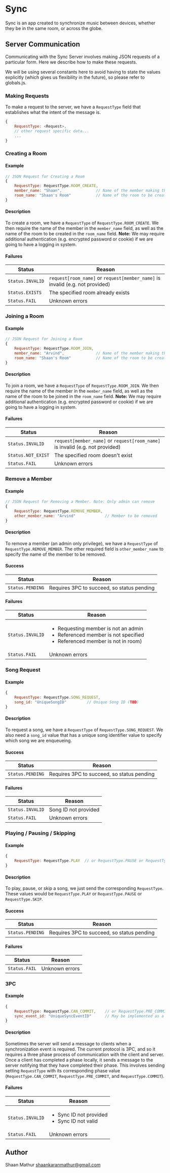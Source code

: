 # Sync
Sync is an app created to synchronize music between devices, whether they be in the same room, or across the globe.

## Server Communication
Communicating with the Sync Server involves making JSON requests of a particular form. Here we describe how to make these requests.

We will be using several constants here to avoid having to state the values explicitly (which gives us flexibility in the future), so please refer to globals.js.

### Making Requests
To make a request to the server, we have a `RequestType` field that establishes what the intent of the message is.
```javascript
{
    RequestType: <Request>,
    // other request specific data...
    ...
}
```
### Creating a Room
#### Example
```javascript
// JSON Request for Creating a Room
{
    RequestType: RequestType.ROOM_CREATE,
    member_name: "Shaan",               // Name of the member making the request
    room_name: "Shaan's Room"           // Name of the room to be created
}
```
#### Description
To create a room, we have a `RequestType` of `RequestType.ROOM_CREATE`. We then require the name of the member in the `member_name` field, as well as the name of the room to be created in the `room_name` field. **Note:** We may require additional authentication (e.g. encrypted password or cookie) if we are going to have a logging in system.

#### Failures
| Status  | Reason |
| ------- | ------ |
| `Status.INVALID` | `request[room_name]` or `request[member_name]` is invalid (e.g. not provided)|
| `Status.EXISTS` | The specified room already exists |
| `Status.FAIL` | Unknown errors |

### Joining a Room
#### Example
```javascript
// JSON Request for Joining a Room
{
    RequestType: RequestType.ROOM_JOIN,
    member_name: "Arvind",              // Name of the member making the request
    room_name: "Shaan's Room"           // Name of the room to be created
}
```
#### Description
To join a room, we have a `RequestType` of `RequestType.ROOM_JOIN`. We then require the name of the member in the `member_name` field, as well as the name of the room to be joined in the `room_name` field. **Note:** We may require additional authentication (e.g. encrypted password or cookie) if we are going to have a logging in system.

#### Failures
| Status  | Reason |
| ------- | ------ |
| `Status.INVALID` | `request[member_name]` or `request[room_name]` is invalid (e.g. not provided)|
| `Status.NOT_EXIST` | The specified room doesn't exist |
| `Status.FAIL` | Unknown errors |

### Remove a Member
#### Example
```javascript
// JSON Request for Removing a Member. Note: Only admin can remove 
{
    RequestType: RequestType.REMOVE_MEMBER,
    other_member_name: "Arvind"             // Member to be removed
}
```
#### Description
To remove a member (an admin only privilege), we have a `RequestType` of `RequestType.REMOVE_MEMBER`. The other required field is `other_member_name` to specify the name of the member to be removed.

#### Success
| Status | Reason |
| ------ | ------ |
| `Status.PENDING` | Requires 3PC to succeed, so status pending |

#### Failures
| Status  | Reason |
| ------- | ------ |
| `Status.INVALID` | <ul><li> Requesting member is not an admin <li> Referenced member is not specified <li> Referenced member is not in room)</ul>|
| `Status.FAIL` | Unknown errors |

### Song Request
#### Example
```javascript
{
    RequestType: RequestType.SONG_REQUEST,
    song_id: "UniqueSongID"         // Unique Song ID (TBD)
}
```

#### Description
To request a song, we have a `RequestType` of `RequestType.SONG_REQUEST`. We also need a `song_id` value that has a unique song identifier value to specify which song we are enqueueing.

#### Success
| Status | Reason |
| ------ | ------ |
| `Status.PENDING` | Requires 3PC to succeed, so status pending |

#### Failures
| Status  | Reason |
| ------- | ------ |
| `Status.INVALID` | Song ID not provided |
| `Status.FAIL` | Unknown errors |   

### Playing / Pausing / Skipping
#### Example
```javascript
{
    RequestType: RequestType.PLAY  // or RequestType.PAUSE or RequestType.SKIP
}
```

#### Description
To play, pause, or skip a song, we just send the corresponding `RequestType`. These values would be `RequestType.PLAY` or `RequestType.PAUSE` or `RequestType.SKIP`.

#### Success
| Status | Reason |
| ------ | ------ |
| `Status.PENDING` | Requires 3PC to succeed, so status pending |

#### Failures
| Status  | Reason |
| ------- | ------ |
| `Status.FAIL` | Unknown errors |   

### 3PC
#### Example
```javascript
{
    RequestType: RequestType.CAN_COMMIT,    // or RequestType.PRE_COMMIT or RequestType.COMMIT
    sync_event_id: "UniqueSyncEventID"      // May be implemented as a hash
}
```

#### Description
Sometimes the server will send a message to clients when a synchronization event is required. The current protocol is 3PC, and so it requires a three phase process of communication with the client and server. Once a client has completed a phase locally, it sends a message to the server notifying that they have completed their phase. This involves sending setting `RequestType` with its corresponding phase value (`RequestType.CAN_COMMIT`, `RequestType.PRE_COMMIT`, and `RequestType.COMMIT`).

#### Failures
| Status  | Reason |
| ------- | ------ |
| `Status.INVALID` | <ul> <li> Sync ID not provided <li> Sync ID not valid </ul>|
| `Status.FAIL` | Unknown errors |   

## Author
Shaan Mathur
shaankaranmathur@gmail.com
